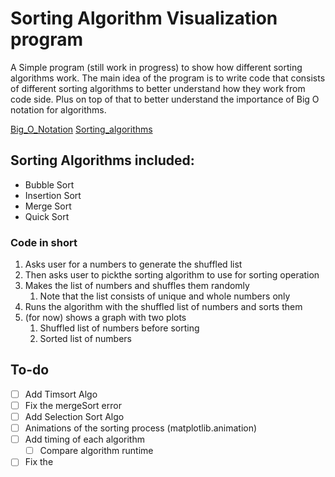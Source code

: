 # Sorting Algorithm Visualization program

A Simple program (still work in progress) to show how different sorting algorithms work.
The main idea of the program is to write code that consists of different sorting algorithms
to better understand how they work from code side. Plus on top of that to better understand 
the importance of Big O notation for algorithms.

[Big_O_Notation](https://en.wikipedia.org/wiki/Big_O_notation)
[Sorting_algorithms](https://en.wikipedia.org/wiki/Sorting_algorithm)


## Sorting Algorithms included:

- Bubble Sort
- Insertion Sort
- Merge Sort
- Quick Sort

### Code in short

1. Asks user for a numbers to generate the shuffled list
2. Then asks user to pickthe sorting algorithm to use for sorting operation
3. Makes the list of numbers and shuffles them randomly
   1. Note that the list consists of unique and whole numbers only
4. Runs the algorithm with the shuffled list of numbers and sorts them
5. (for now) shows a graph with two plots
   1. Shuffled list of numbers before sorting
   2. Sorted list of numbers


## To-do

- [ ] Add Timsort Algo
- [ ] Fix the mergeSort error
- [ ] Add Selection Sort Algo
- [ ] Animations of the sorting process (matplotlib.animation)
- [ ] Add timing of each algorithm
  - [ ] Compare algorithm runtime
- [ ] Fix the 